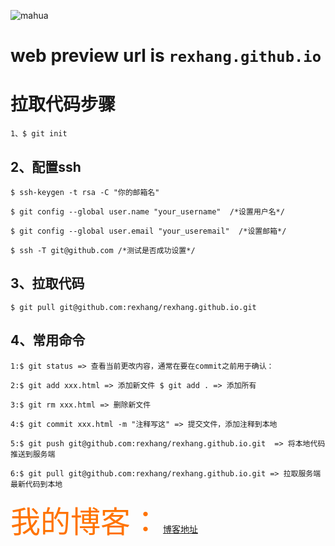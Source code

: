 ![mahua](http://test.rexhang.com/img/rexhang_logo.png)
# web preview url is `rexhang.github.io`

# 拉取代码步骤

    1、$ git init

## 2、配置ssh

    $ ssh-keygen -t rsa -C "你的邮箱名"

    $ git config --global user.name "your_username"  /*设置用户名*/

    $ git config --global user.email "your_useremail"  /*设置邮箱*/

    $ ssh -T git@github.com /*测试是否成功设置*/

## 3、拉取代码

    $ git pull git@github.com:rexhang/rexhang.github.io.git

## 4、常用命令

    1:$ git status => 查看当前更改内容，通常在要在commit之前用于确认：

    2:$ git add xxx.html => 添加新文件 $ git add . => 添加所有

    3:$ git rm xxx.html => 删除新文件

    4:$ git commit xxx.html -m "注释写这" => 提交文件，添加注释到本地

    5:$ git push git@github.com:rexhang/rexhang.github.io.git  => 将本地代码推送到服务端

    6:$ git pull git@github.com:rexhang/rexhang.github.io.git => 拉取服务端最新代码到本地

<font face="微软雅黑" color="#ff7300" size=26>我的博客：</font>
[博客地址](http://rexhang.com/blog "title text")
